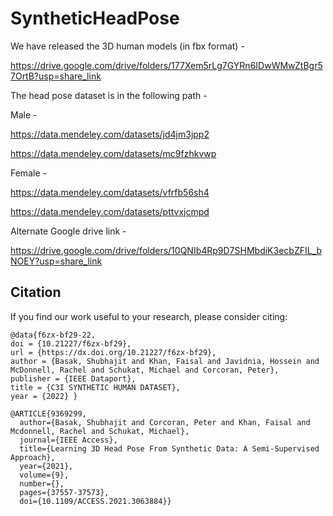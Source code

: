 # SyntheticHeadPose

We have released the 3D human models (in fbx format) - 

https://drive.google.com/drive/folders/177Xem5rLg7GYRn6IDwWMwZtBgr57OrtB?usp=share_link

The head pose dataset is in the following path - 

Male - 

https://data.mendeley.com/datasets/jd4jm3jpp2

https://data.mendeley.com/datasets/mc9fzhkvwp

Female - 

https://data.mendeley.com/datasets/vfrfb56sh4

https://data.mendeley.com/datasets/pttvxjcmpd

Alternate Google drive link - 

https://drive.google.com/drive/folders/10QNIb4Rp9D7SHMbdiK3ecbZFIL_bNOEY?usp=share_link

## Citation
If you find our work useful to your research, please consider citing:
```
@data{f6zx-bf29-22,
doi = {10.21227/f6zx-bf29},
url = {https://dx.doi.org/10.21227/f6zx-bf29},
author = {Basak, Shubhajit and Khan, Faisal and Javidnia, Hossein and McDonnell, Rachel and Schukat, Michael and Corcoran, Peter},
publisher = {IEEE Dataport},
title = {C3I SYNTHETIC HUMAN DATASET},
year = {2022} }

@ARTICLE{9369299,
  author={Basak, Shubhajit and Corcoran, Peter and Khan, Faisal and Mcdonnell, Rachel and Schukat, Michael},
  journal={IEEE Access}, 
  title={Learning 3D Head Pose From Synthetic Data: A Semi-Supervised Approach}, 
  year={2021},
  volume={9},
  number={},
  pages={37557-37573},
  doi={10.1109/ACCESS.2021.3063884}}
```
